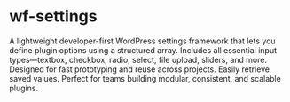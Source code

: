 # wf-settings
A lightweight developer-first WordPress settings framework that lets you define plugin options using a structured array. Includes all essential input types—textbox, checkbox, radio, select, file upload, sliders, and more. Designed for fast prototyping and reuse across projects. Easily retrieve saved values. Perfect for teams building modular, consistent, and scalable plugins.
